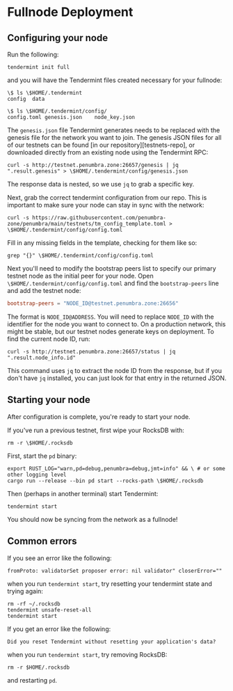 
# Fullnode Deployment

## Configuring your node

Run the following:

```console
tendermint init full
```

and you will have the Tendermint files created necessary for your fullnode:

```console
\$ ls \$HOME/.tendermint
config	data

\$ ls \$HOME/.tendermint/config/
config.toml	genesis.json	node_key.json
```

The `genesis.json` file Tendermint generates needs to be replaced with the
genesis file for the network you want to join.  The genesis JSON files for all
of our testnets can be found [in our repository][testnets-repo], or downloaded
directly from an existing node using the Tendermint RPC:
```console
curl -s http://testnet.penumbra.zone:26657/genesis | jq ".result.genesis" > \$HOME/.tendermint/config/genesis.json
```
The response data is nested, so we use `jq` to grab a specific key.

Next, grab the correct tendermint configuration from our repo. This is important to make sure your node can stay in sync with the network:

```console
curl -s https://raw.githubusercontent.com/penumbra-zone/penumbra/main/testnets/tm_config_template.toml > \$HOME/.tendermint/config/config.toml
```

Fill in any missing fields in the template, checking for them like so:

```console
grep "{}" \$HOME/.tendermint/config/config.toml
```

Next you'll need to modify the bootstrap peers list to specify our primary
testnet node as the initial peer for your node. Open
`\$HOME/.tendermint/config/config.toml` and find the `bootstrap-peers` line and
add the testnet node:
```toml
bootstrap-peers = "NODE_ID@testnet.penumbra.zone:26656"
```
The format is `NODE_ID@ADDRESS`.  You will need to replace `NODE_ID` with the
identifier for the node you want to connect to.  On a production network, this
might be stable, but our testnet nodes generate keys on deployment.  To find the
current node ID, run:
```console
curl -s http://testnet.penumbra.zone:26657/status | jq ".result.node_info.id"
```
This command uses `jq` to extract the node ID from the response, but if you
don't have `jq` installed, you can just look for that entry in the returned
JSON.

## Starting your node

After configuration is complete, you're ready to start your node.

If you've run a previous testnet, first wipe your RocksDB with:

```
rm -r \$HOME/.rocksdb
```

First, start the `pd` binary:

```console
export RUST_LOG="warn,pd=debug,penumbra=debug,jmt=info" && \ # or some other logging level
cargo run --release --bin pd start --rocks-path \$HOME/.rocksdb 
```

Then (perhaps in another terminal) start Tendermint:

```console
tendermint start
```

You should now be syncing from the network as a fullnode!

## Common errors

If you see an error like the following:

```
fromProto: validatorSet proposer error: nil validator" closerError=""
```

when you run `tendermint start`, try resetting your tendermint state and trying again:

```console
rm -rf ~/.rocksdb
tendermint unsafe-reset-all
tendermint start
```

If you get an error like the following:

```
Did you reset Tendermint without resetting your application's data?
```

when you run `tendermint start`, try removing RocksDB:


```
rm -r $HOME/.rocksdb
```

and restarting `pd`.
